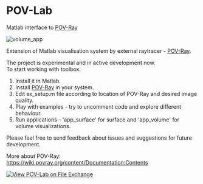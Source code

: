 # POV-Lab
 Matlab interface to [POV-Ray](http://www.povray.org/)

![volume_app](https://user-images.githubusercontent.com/6688301/213602009-0009baa7-1bfd-4088-9b81-380442ef1eff.png)

Extension of Matlab visualisation system by external raytracer - [POV-Ray](http://www.povray.org/).

The project is experimental and in active development now.\
To start working with toolbox:

1. Install it in Matlab.
2. Install [POV-Ray](http://www.povray.org/) in your system.
3. Edit ex_setup.m file according to location of POV-Ray and desired image quality.
4. Play with examples - try to uncomment code and explore different behaviour.
5. Run applications - 'app_surface' for surface and 'app_volume' for volume visualizations.

Please feel free to send feedback about issues and suggestions for future development.

More about POV-Ray:
https://wiki.povray.org/content/Documentation:Contents

[![View POV-Lab on File Exchange](https://www.mathworks.com/matlabcentral/images/matlab-file-exchange.svg)](https://www.mathworks.com/matlabcentral/fileexchange/123520-pov-lab)

